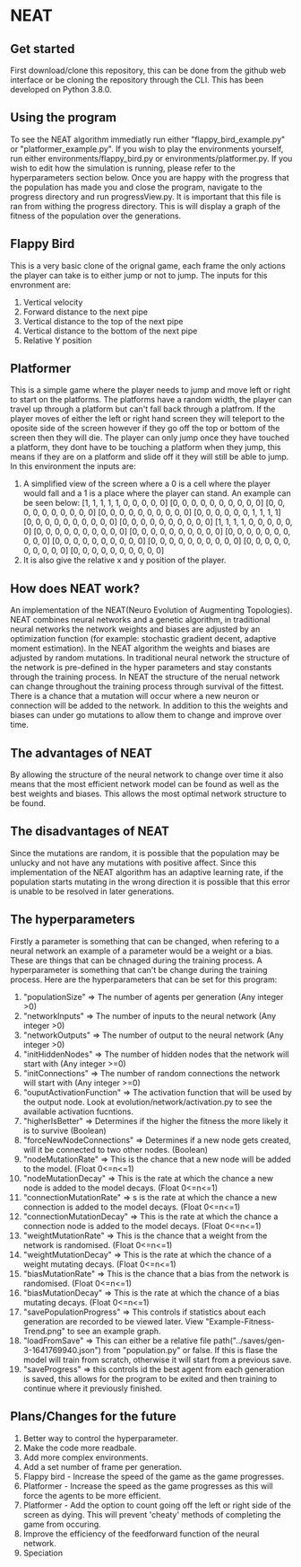 # NEAT
## Get started
First download/clone this repository, this can be done from the github web interface or be cloning the repository through the CLI. This has been developed on Python 3.8.0.
## Using the program
To see the NEAT algorithm immediatly run either "flappy_bird_example.py" or "platformer_example.py". If you wish to play the environments yourself, run either environments/flappy_bird.py or environments/platformer.py.
If you wish to edit how the simulation is running, please refer to the hyperparameters section below.
Once you are happy with the progress that the population has made you and close the program, navigate to the progress directory and run progressView.py. It is important that this file is ran from withing the progress directory. This is will display a graph of the fitness of the population over the generations.

## Flappy Bird
This is a very basic clone of the orignal game, each frame the only actions the player can take is to either jump or not to jump.
The inputs for this envronment are:
1. Vertical velocity
2. Forward distance to the next pipe
3. Vertical distance to the top of the next pipe
4. Vertical distance to the bottom of the next pipe
5. Relative Y position
## Platformer
This is a simple game where the player needs to jump and move left or right to start on the platforms. The platforms have a random width, the player can travel up through a platform but can't fall back through a platfrom. If the player moves of either the left or right hand screen they will teleport to the oposite side of the screen however if they go off the top or bottom of the screen then they will die. The player can only jump once they have touched a platform, they dont have to be touching a platform when they jump, this means if they are on a platform and slide off it they will still be able to jump.
In this environment the inputs are:
1. A simplified view of the screen where a 0 is a cell where the player would fall and a 1 is a place where the player can stand. An example can be seen below:
[1, 1, 1, 1, 1, 0, 0, 0, 0, 0]
[0, 0, 0, 0, 0, 0, 0, 0, 0, 0]
[0, 0, 0, 0, 0, 0, 0, 0, 0, 0]
[0, 0, 0, 0, 0, 0, 0, 0, 0, 0]
[0, 0, 0, 0, 0, 0, 1, 1, 1, 1]
[0, 0, 0, 0, 0, 0, 0, 0, 0, 0]
[0, 0, 0, 0, 0, 0, 0, 0, 0, 0]
[1, 1, 1, 1, 0, 0, 0, 0, 0, 0]
[0, 0, 0, 0, 0, 0, 0, 0, 0, 0]
[0, 0, 0, 0, 0, 0, 0, 0, 0, 0]
[0, 0, 0, 0, 0, 0, 0, 0, 0, 0]
[0, 0, 0, 0, 0, 0, 0, 0, 0, 0]
[0, 0, 0, 0, 0, 0, 0, 0, 0, 0]
[0, 0, 0, 0, 0, 0, 0, 0, 0, 0]
[0, 0, 0, 0, 0, 0, 0, 0, 0, 0]
2. It is also give the relative x and y position of the player.

## How does NEAT work?
An implementation of the NEAT(Neuro Evolution of Augmenting Topologies). NEAT combines neural networks and a genetic algorithm, in traditional neural networks the network weights and biases are adjusted by an optimization function (for example: stochastic gradient decent, adaptive moment estimation). In the NEAT algorithm the weights and biases are adjusted by random mutations. In traditional neural network the structure of the network is pre-defined in the hyper parameters and stay constants through the training process. In NEAT the structure of the nerual network can change throughout the training process through survival of the fittest. There is a chance that a mutation will occur where a new neuron or connection will be added to the network. In addition to this the weights and biases can under go mutations to allow them to change and improve over time.
## The advantages of NEAT
By allowing the structure of the neural network to change over time it also means that the most efficient network model can be found as well as the best weights and biases. This allows the most optimal network structure to be found.
## The disadvantages of NEAT
Since the mutations are random, it is possible that the population may be unlucky and not have any mutations with positive affect. Since this implementation of the NEAT algorithm has an adaptive learning rate, if the population starts mutating in the wrong direction it is possible that this error is unable to be resolved in later generations.
## The hyperparameters
Firstly a parameter is something that can be changed, when refering to a neural network an example of a parameter would be a weight or a bias. These are things that can be chnaged during the training process. A hyperparameter is something that can't be change during the training process. Here are the hyperparameters that can be set for this program:
1. "populationSize" => The number of agents per generation (Any integer >0)
2. "networkInputs" => The number of inputs to the neural network (Any integer >0)
3. "networkOutputs" => The number of output to the neural network (Any integer >0)
4. "initHiddenNodes" => The number of hidden nodes that the network will start with (Any integer >=0)
5. "initConnections" => The number of random connections the network will start with (Any integer >=0)
6. "ouputActivationFunction" => The activation function that will be used by the output node. Look at evolution/network/activation.py to see the available activation fucntions.
7. "higherIsBetter" => Determines if the higher the fitness the more likely it is to survive (Boolean)
8. "forceNewNodeConnections" => Determines if a new node gets created, will it be connected to two other nodes. (Boolean)
9. "nodeMutationRate" => This is the chance that a new node will be added to the model. (Float 0<=n<=1)
10. "nodeMutationDecay" => This is the rate at which the chance a new node is added to the model decays. (Float 0<=n<=1)
11. "connectionMutationRate" => s is the rate at which the chance a new connection is added to the model decays. (Float 0<=n<=1)
12. "connectionMutationDecay" => This is the rate at which the chance a connection node is added to the model decays. (Float 0<=n<=1)
13. "weightMutationRate" => This is the chance that a weight from the network is randomised. (Float 0<=n<=1)
14. "weightMutationDecay" => This is the rate at which the chance of a weight mutating decays. (Float 0<=n<=1)
15. "biasMutationRate" => This is the chance that a bias from the network is randomised. (Float 0<=n<=1)
16. "biasMutationDecay" => This is the rate at which the chance of a bias mutating decays. (Float 0<=n<=1)
17. "savePopulationProgress" => This controls if statistics about each generation are recorded to be viewed later. View "Example-Fitness-Trend.png" to see an example graph.
18. "loadFromSave" => This can either be a relative file path("../saves/gen-3-1641769940.json") from "population.py" or false. If this is flase the model will train from scratch, otherwise it will start from a previous save.
19. "saveProgress" => this controls id the best agent from each generation is saved, this allows for the program to be exited and then training to continue where it previously finished.
## Plans/Changes for the future
1. Better way to control the hyperparameter.
2. Make the code more readbale.
3. Add more complex environments.
4. Add a set number of frame per generation.
5. Flappy bird - Increase the speed of the game as the game progresses.
6. Platformer - Increase the speed as the game progresses as this will force the agents to be more efficient.
7. Platformer - Add the option to count going off the left or right side of the screen as dying. This will prevent 'cheaty' methods of completing the game from occuring.
8. Improve the efficiency of the feedforward function of the neural network.
9. Speciation
